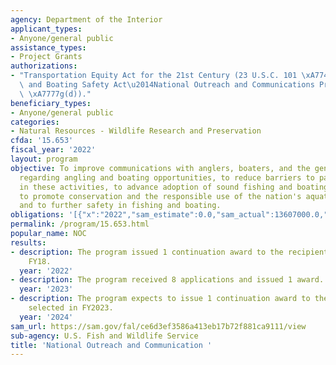 ```yaml
---
agency: Department of the Interior
applicant_types:
- Anyone/general public
assistance_types:
- Project Grants
authorizations:
- "Transportation Equity Act for the 21st Century (23 U.S.C. 101 \xA77402), and Sportfishing\
  \ and Boating Safety Act\u2014National Outreach and Communications Program (16 U.S.C.\
  \ \xA7777g(d))."
beneficiary_types:
- Anyone/general public
categories:
- Natural Resources - Wildlife Research and Preservation
cfda: '15.653'
fiscal_year: '2022'
layout: program
objective: To improve communications with anglers, boaters, and the general public
  regarding angling and boating opportunities, to reduce barriers to participation
  in these activities, to advance adoption of sound fishing and boating practices,
  to promote conservation and the responsible use of the nation's aquatic resources,
  and to further safety in fishing and boating.
obligations: '[{"x":"2022","sam_estimate":0.0,"sam_actual":13607000.0,"usa_spending_actual":13606660.0},{"x":"2023","sam_estimate":14232000.0,"sam_actual":0.0,"usa_spending_actual":14231785.0},{"x":"2024","sam_estimate":13941999.0,"sam_actual":0.0,"usa_spending_actual":0.0}]'
permalink: /program/15.653.html
popular_name: NOC
results:
- description: The program issued 1 continuation award to the recipient selected in
    FY18.
  year: '2022'
- description: The program received 8 applications and issued 1 award.
  year: '2023'
- description: The program expects to issue 1 continuation award to the recipient
    selected in FY2023.
  year: '2024'
sam_url: https://sam.gov/fal/ce6d3ef3586a413eb17b72f881ca9111/view
sub-agency: U.S. Fish and Wildlife Service
title: 'National Outreach and Communication '
---
```

